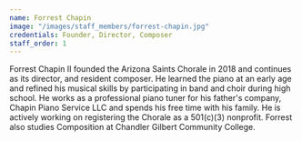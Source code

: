 ```yaml
---
name: Forrest Chapin
image: "/images/staff_members/forrest-chapin.jpg"
credentials: Founder, Director, Composer
staff_order: 1
---
```


Forrest Chapin II founded the Arizona Saints Chorale in 2018 and continues as
its director, and resident composer. He learned the piano at an early age and
refined his musical skills by participating in band and choir during high
school. He works as a professional piano tuner for his father's company, Chapin
Piano Service LLC and spends his free time with his family. He is actively
working on registering the Chorale as a 501(c)(3) nonprofit. Forrest also
studies Composition at Chandler Gilbert Community College.